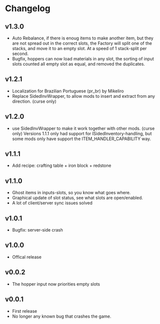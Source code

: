 # Changelog 
## v1.3.0
* Auto Rebalance, if there is enoug items to make another item, but they are not spread out in the correct slots, the Factory will split one of the stacks, and move it to an empty slot. At a speed of 1 stack-split per second.
* Bugfix, hoppers can now load materials in any slot, the sorting of input slots counted all empty slot as equal, and removed the duplicates.

## v1.2.1
* Localization for Brazilian Portuguese (pr_br) by Mikeliro
* Replace SidedInvWrapper, to allow mods to insert and extract from any direction. (curse only)

## v1.2.0
* use SidedInvWrapper to make it work together with other mods. (curse only)
 Versions 1.1.1 only had support for ISidedInventory-handling,
 but some mods only have support the ITEM_HANDLER_CAPABILITY way.

## v1.1.1
* Add recipe: crafting table + iron block + redstone

## v1.1.0
* Ghost items in inputs-slots, so you know what goes where.
* Graphical update of slot status, see what slots are open/enabled.
* A lot of client/server sync issues solved

## v1.0.1
* Bugfix: server-side crash

## v1.0.0
* Offical release

## v0.0.2
* The hopper input now priorities empty slots

## v0.0.1
* First release
* No longer any known bug that crashes the game.

